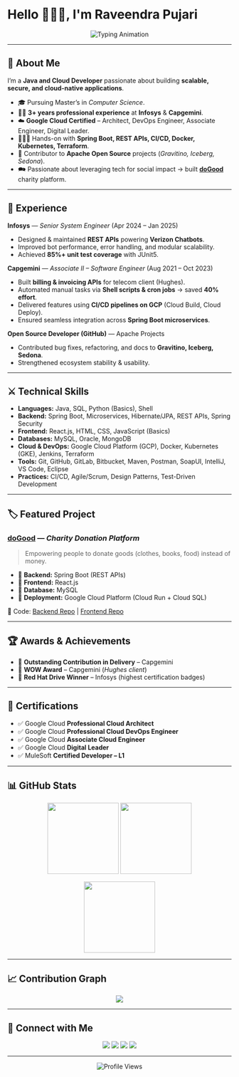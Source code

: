 # Hello 🙋🏻‍♂️, I'm Raveendra Pujari  

<p align="center">
  <img src="https://readme-typing-svg.herokuapp.com?size=24&color=58A6FF&center=true&vCenter=true&width=800&lines=Java+Backend+Developer;Spring+Boot+%7C+REST+APIs+%7C+Microservices;Google+Cloud+Certified+Architect+%26+DevOps;Open+Source+Contributor+%7C+Apache+Projects;Always+Learning+%26+Building+Meaningful+Solutions" alt="Typing Animation" />
</p>

---

## 🥷 About Me  
I’m a **Java and Cloud Developer** passionate about building **scalable, secure, and cloud-native applications**.  

- 🎓 Pursuing Master’s in *Computer Science*.  
- 🕵️‍♂️ **3+ years professional experience** at **Infosys** & **Capgemini**.  
- ☁️ **Google Cloud Certified** – Architect, DevOps Engineer, Associate Engineer, Digital Leader.  
- 🧑🏻‍💻 Hands-on with **Spring Boot, REST APIs, CI/CD, Docker, Kubernetes, Terraform**.  
- 🤝 Contributor to **Apache Open Source** projects (*Gravitino, Iceberg, Sedona*).  
- 🗪 Passionate about leveraging tech for social impact → built **[doGood](https://wedogood.help)** charity platform.  

---

## 💼 Experience  

**Infosys** — *Senior System Engineer* (Apr 2024 – Jan 2025)  
- Designed & maintained **REST APIs** powering **Verizon Chatbots**.  
- Improved bot performance, error handling, and modular scalability.  
- Achieved **85%+ unit test coverage** with JUnit5.  

**Capgemini** — *Associate II – Software Engineer* (Aug 2021 – Oct 2023)  
- Built **billing & invoicing APIs** for telecom client (Hughes).  
- Automated manual tasks via **Shell scripts & cron jobs** → saved **40% effort**.  
- Delivered features using **CI/CD pipelines on GCP** (Cloud Build, Cloud Deploy).  
- Ensured seamless integration across **Spring Boot microservices**.  

**Open Source Developer (GitHub)** — Apache Projects  
- Contributed bug fixes, refactoring, and docs to **Gravitino, Iceberg, Sedona**.  
- Strengthened ecosystem stability & usability.  

---

## ⚔️ Technical Skills  

- **Languages:** Java, SQL, Python (Basics), Shell  
- **Backend:** Spring Boot, Microservices, Hibernate/JPA, REST APIs, Spring Security  
- **Frontend:** React.js, HTML, CSS, JavaScript (Basics)  
- **Databases:** MySQL, Oracle, MongoDB  
- **Cloud & DevOps:** Google Cloud Platform (GCP), Docker, Kubernetes (GKE), Jenkins, Terraform  
- **Tools:** Git, GitHub, GitLab, Bitbucket, Maven, Postman, SoapUI, IntelliJ, VS Code, Eclipse  
- **Practices:** CI/CD, Agile/Scrum, Design Patterns, Test-Driven Development  

---

## 🏷️ Featured Project  

### [doGood](https://wedogood.help) — *Charity Donation Platform*  
> Empowering people to donate goods (clothes, books, food) instead of money.  

- 🔹 **Backend:** Spring Boot (REST APIs)  
- 🔹 **Frontend:** React.js  
- 🔹 **Database:** MySQL  
- 🔹 **Deployment:** Google Cloud Platform (Cloud Run + Cloud SQL)  

📂 Code: [Backend Repo](https://github.com/raveendra11/doGood) | [Frontend Repo](https://github.com/raveendra11/doGood-web)  

---

## 🏆 Awards & Achievements  

- 🏅 **Outstanding Contribution in Delivery** – Capgemini  
- 🌟 **WOW Award** – Capgemini (*Hughes client*)  
- 🥇 **Red Hat Drive Winner** – Infosys (highest certification badges)  

---

## 📜 Certifications  

- ✅ Google Cloud **Professional Cloud Architect**  
- ✅ Google Cloud **Professional Cloud DevOps Engineer**  
- ✅ Google Cloud **Associate Cloud Engineer**  
- ✅ Google Cloud **Digital Leader**  
- ✅ MuleSoft **Certified Developer – L1**  

---

## 📊 GitHub Stats  

<p align="center">
  <img src="https://github-readme-stats.vercel.app/api?username=raveendra11&show_icons=true&theme=tokyonight" height="160"/>
  <img src="https://github-readme-streak-stats.herokuapp.com/?user=raveendra11&theme=tokyonight" height="160"/>
</p>

<p align="center">
  <img src="https://github-readme-stats.vercel.app/api/top-langs/?username=raveendra11&layout=compact&theme=tokyonight" height="160"/>
</p>

---

## 📈 Contribution Graph  

<p align="center">
  <img src="https://github-readme-activity-graph.vercel.app/graph?username=raveendra11&theme=tokyo-night&hide_border=true"/>
</p>

---
## 🤝 Connect with Me  

<p align="center">
  <a href="https://www.linkedin.com/in/raveendra-eleven/"><img src="https://img.shields.io/badge/LinkedIn-blue?logo=linkedin&logoColor=white&style=for-the-badge" /></a>
  <a href="https://github.com/raveendra11"><img src="https://img.shields.io/badge/GitHub-black?logo=github&logoColor=white&style=for-the-badge" /></a>
  <a href="https://raveendra11.github.io/portfolio/"><img src="https://img.shields.io/badge/Portfolio-ff5722?logo=firefox&logoColor=white&style=for-the-badge" /></a>
  <a href="https://github.com/raveendra11/portfolio/blob/main/assets/Raveendra_Pujari_Resume_Dec26.pdf" target="_blank">
  <img src="https://img.shields.io/badge/Resume-0A66C2?logo=googledocs&logoColor=white&style=for-the-badge" />
</a>


</p>

---

<p align="center">
  <img src="https://komarev.com/ghpvc/?username=raveendra11&color=blue&style=flat-square" alt="Profile Views" />
</p>
